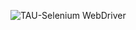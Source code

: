 ![TAU-Selenium WebDriver](https://github.com/R-V-Git/Selenium_CertificateTAU/assets/145788090/94003010-8a88-448c-be3d-a73d7965af6a)
